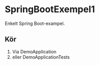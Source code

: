 # SpringBootExempel1
Enkelt Spring Boot-exampel.
## Kör
1. Via DemoApplication
2. eller DemoApplicationTests
